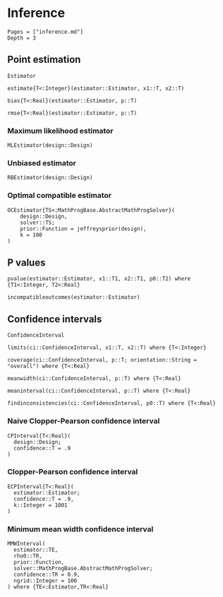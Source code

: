 # Inference

```@contents
Pages = ["inference.md"]
Depth = 3
```

## Point estimation

```@docs
Estimator

estimate{T<:Integer}(estimator::Estimator, x1::T, x2::T)

bias{T<:Real}(estimator::Estimator, p::T)

rmse{T<:Real}(estimator::Estimator, p::T)
```

### Maximum likelihood estimator

```@docs
MLEstimator(design::Design)
```

### Unbiased estimator

```@docs
RBEstimator(design::Design)
```

### Optimal compatible estimator

```@docs
OCEstimator{TS<:MathProgBase.AbstractMathProgSolver}(
    design::Design,
    solver::TS;
    prior::Function = jeffreysprior(design),
    k = 100
)
```

## P values

```@docs
pvalue(estimator::Estimator, x1::T1, x2::T1, p0::T2) where {T1<:Integer, T2<:Real}

incompatibleoutcomes(estimator::Estimator)
```

## Confidence intervals

```@docs
ConfidenceInterval

limits(ci::ConfidenceInterval, x1::T, x2::T) where {T<:Integer}

coverage(ci::ConfidenceInterval, p::T; orientation::String = "overall") where {T<:Real}

meanwidth(ci::ConfidenceInterval, p::T) where {T<:Real}

meaninterval(ci::ConfidenceInterval, p::T) where {T<:Real}

findinconsistencies(ci::ConfidenceInterval, p0::T) where {T<:Real}
```

### Naive Clopper-Pearson confidence interval

```@docs
CPInterval{T<:Real}(
  design::Design;
  confidence::T = .9
)
```

### Clopper-Pearson confidence interval

```@docs
ECPInterval{T<:Real}(
  estimator::Estimator;
  confidence::T = .9,
  k::Integer = 1001
)
```

### Minimum mean width confidence interval

```@docs
MMWInterval(
  estimator::TE,
  rho0::TR,
  prior::Function,
  solver::MathProgBase.AbstractMathProgSolver;
  confidence::TR = 0.9,
  ngrid::Integer = 100
) where {TE<:Estimator,TR<:Real}
```

